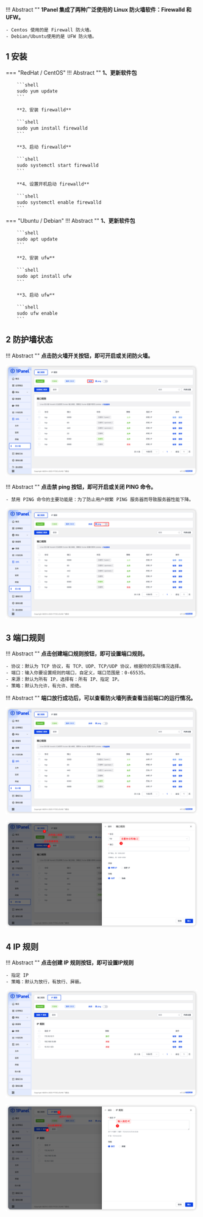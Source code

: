 
!!! Abstract ""
    **1Panel 集成了两种广泛使用的 Linux 防火墙软件：Firewalld 和 UFW。**

    - Centos 使用的是 Firewall 防火墙。
    - Debian/Ubuntu使用的是 UFW 防火墙。

## 1 安装

=== "RedHat / CentOS"
    !!! Abstract ""
        **1、更新软件包**

        ```shell
        sudo yum update
        ```

        **2、安装 firewalld**
        
        ```shell
        sudo yum install firewalld
        ```

        **3、启动 firewalld**
        
        ```shell
        sudo systemctl start firewalld
        ```

        **4、设置开机启动 firewalld**
        
        ```shell
        sudo systemctl enable firewalld
        ```

=== "Ubuntu / Debian"
    !!! Abstract ""
        **1、更新软件包**

        ```shell
        sudo apt update
        ```

        **2、安装 ufw**
        
        ```shell
        sudo apt install ufw
        ```

        **3、启动 ufw**
        
        ```shell
        sudo ufw enable
        ```

## 2 防护墙状态

!!! Abstract ""
    **点击防火墙开关按钮，即可开启或关闭防火墙。**
    
![img.png](../../img/hosts/firewall_switch.png)

!!! Abstract ""
    **点击禁 ping 按钮，即可开启或关闭 PING 命令。**

    - 禁用 PING 命令的主要功能是：为了防止用户频繁 PING 服务器而导致服务器性能下降。

![img.png](../../img/hosts/firewall_ping.png)

## 3 端口规则

!!! Abstract ""
    **点击创建端口规则按钮，即可设置端口规则。**

    - 协议：默认为 TCP 协议，有 TCP、UDP、TCP/UDP 协议，根据你的实际情况选择。
    - 端口：输入你要设置规则的端口，自定义，端口范围是：0-65535。
    - 来源：默认为所有 IP，选择有：所有 IP、指定 IP。
    - 策略：默认为允许，有允许、拒绝。


!!! Abstract ""
    **端口放行成功后，可以查看防火墙列表查看当前端口的运行情况。**

![img.png](../../img/hosts/firewall_port_list.png)

![img.png](../../img/hosts/firewall_port_create.png)

## 4 IP 规则

!!! Abstract ""
    **点击创建 IP 规则按钮，即可设置IP规则**

    - 指定 IP
    - 策略：默认为放行，有放行、屏蔽。

![img.png](../../img/hosts/firewall_ip_list.png)

![img.png](../../img/hosts/firewall_ip_create.png)
